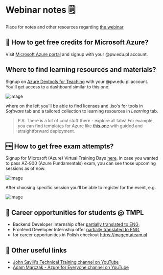 # Webinar notes 🗒️
Place for notes and other resources regarding [the webinar](https://bkpw.jobteaser.com/pl/events/145263-to-cloud-with-digital-cloud-services-intro-to-microsoft-azure)

## 💸 How to get free credits for Microsoft Azure?

Visit [Microsoft Azure portal](https://azure.microsoft.com/en-us/free/students/) and signup with your @pw.edu.pl account.

## Where to find learning resources and materials?

Signup on [Azure Devtools for Teaching](https://azureforeducation.microsoft.com/devtools) with your @pw.edu.pl account. You'll get access to a dashboard similar to this one: 

  ![image](https://user-images.githubusercontent.com/57810589/165298847-92502d79-4cb3-4247-b19b-e31ae70c1d91.png) 

where on the left you'll be able to find licenses and .iso's for tools in _Software_ tab and a tailored collection to learning resources in _Learning_ tab.

> P.S. There is a lot of cool stuff there - explore all tabs! For example, you can find templates for Azure like [this one](https://github.com/Azure/azure-quickstart-templates/blob/master/demos/ubuntu-desktop-gnome-rdp/README.md) with guided and straightforward deployment. 

##  🆓 How to get free exam attempts?

Signup for Microsoft (Azure) Virtual Training Days [here](https://www.microsoft.com/en-us/trainingdays/azure). In case you wanted to pass AZ-900 (Azure Fundamentals) exam, you can see those upcoming sessions as of now: 

  ![image](https://user-images.githubusercontent.com/57810589/165297944-d95b4033-1196-44e7-b45b-1625fd0842af.png)

After choosing specific session you'll be able to register for the event, e.g. 
 
  ![image](https://user-images.githubusercontent.com/57810589/165301306-2555ccaf-f80c-48e4-a390-60adc3f7baa3.png)

## 🏢 Career opportunities for students @ TMPL

- Backend Developer Internship offer [partially translated to ENG](https://skk.erecruiter.pl/Offer.aspx?oid=3650032&cfg=7DC0AE1FBC2546BEA21D2FA698C473E1&ejoId=92852&ejorId=80411&comId=20008533),
- Frontend Developer Internship offer [partially translated to ENG](https://skk.erecruiter.pl/Offer.aspx?oid=3650028&cfg=7DC0AE1FBC2546BEA21D2FA698C473E1&ejoId=92857&ejorId=80418&comId=20008533),
- for career opportunities in Polish checkout https://magentateam.pl 

## 🔗 Other useful links

- [John Savill's Technical Training channel on YouTube](https://www.youtube.com/channel/UCpIn7ox7j7bH_OFj7tYouOQ)
- [Adam Marczak - Azure for Everyone channel on YouTube](https://www.youtube.com/c/Azure4Everyone)
